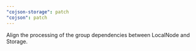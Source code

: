 ```yaml
---
"cojson-storage": patch
"cojson": patch
---
```


Align the processing of the group dependencies between LocalNode and Storage.
